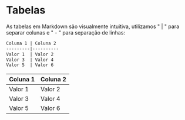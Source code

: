 # Tabelas

As tabelas em Markdown são visualmente intuitiva, utilizamos " | " para separar colunas e " - " para separação de linhas:

```markdown
Coluna 1 | Coluna 2
---------|----------
Valor 1  | Valor 2
Valor 3  | Valor 4
Valor 5  | Valor 6
```

| Coluna 1 | Coluna 2 |
| -------- | -------- |
| Valor 1  | Valor 2  |
| Valor 3  | Valor 4  |
| Valor 5  | Valor 6  |

